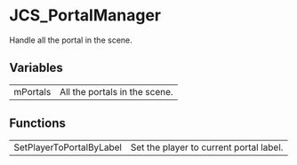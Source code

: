 # JCS_PortalManager

Handle all the portal in the scene.


## Variables

<table>
  <tr>
    <td>mPortals</td>
    <td>All the portals in the scene.</td>
  </tr>
</table>


## Functions

<table>
  <tr>
    <td>SetPlayerToPortalByLabel</td>
    <td>Set the player to current portal label.</td>
  </tr>
</table>
